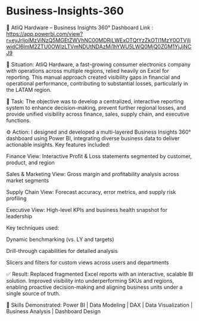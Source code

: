 # Business-Insights-360
🔹 AtliQ Hardware – Business Insights 360° Dashboard Link : https://app.powerbi.com/view?r=eyJrIjoiMzViNzQ5MGEtZWVhNC00MDRjLWExOTQtYzZkOTI1MzY0OTVjIiwidCI6ImM2ZTU0OWIzLTVmNDUtNDAzMi1hYWU5LWQ0MjQ0ZGM1YjJjNCJ9

📌 Situation:
AtliQ Hardware, a fast-growing consumer electronics company with operations across multiple regions, relied heavily on Excel for reporting. This manual approach created visibility gaps in financial and operational performance, contributing to substantial losses, particularly in the LATAM region.

🎯 Task:
The objective was to develop a centralized, interactive reporting system to enhance decision-making, prevent further regional losses, and provide unified visibility across finance, sales, supply chain, and executive functions.

⚙️ Action:
I designed and developed a multi-layered Business Insights 360° dashboard using Power BI, integrating diverse business data to deliver actionable insights. Key features included:

Finance View: Interactive Profit & Loss statements segmented by customer, product, and region

Sales & Marketing View: Gross margin and profitability analysis across market segments

Supply Chain View: Forecast accuracy, error metrics, and supply risk profiling

Executive View: High-level KPIs and business health snapshot for leadership

Key techniques used:

Dynamic benchmarking (vs. LY and targets)

Drill-through capabilities for detailed analysis

Slicers and filters for custom views across users and departments

✅ Result:
Replaced fragmented Excel reports with an interactive, scalable BI solution. Improved visibility into underperforming SKUs and regions, enabling proactive decision-making and aligning business units under a single source of truth.

🧠 Skills Demonstrated: Power BI | Data Modeling | DAX | Data Visualization | Business Analysis | Dashboard Design
